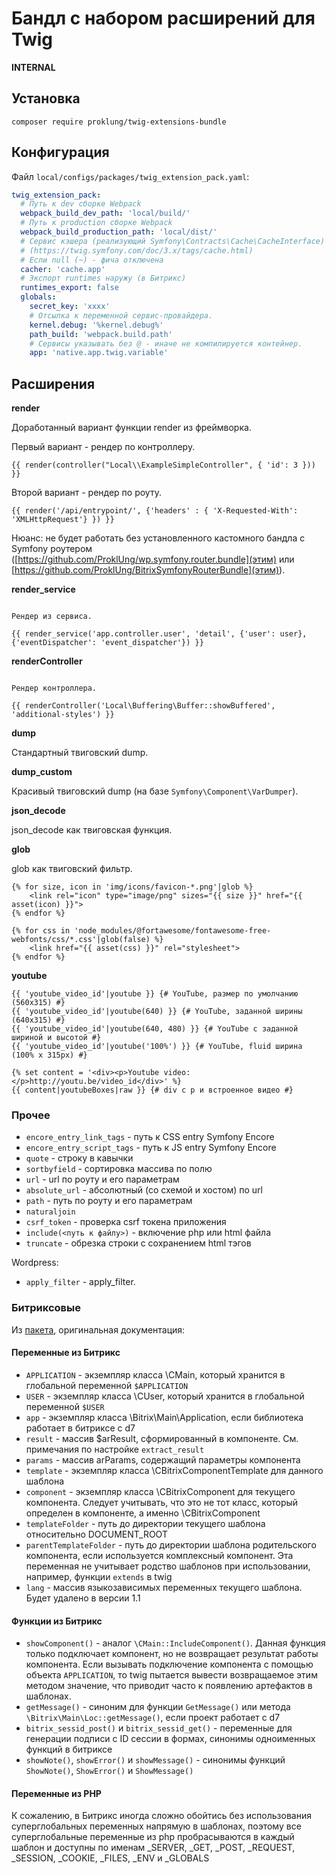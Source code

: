 # Бандл с набором расширений для Twig

**INTERNAL**

## Установка

`composer require proklung/twig-extensions-bundle`

## Конфигурация

Файл `local/configs/packages/twig_extension_pack.yaml`:

```yaml
twig_extension_pack:
  # Путь к dev сборке Webpack
  webpack_build_dev_path: 'local/build/'
  # Путь к production сборке Webpack
  webpack_build_production_path: 'local/dist/'
  # Сервис кэшера (реализующий Symfony\Contracts\Cache\CacheInterface) для реализации работы директивы cache 
  # (https://twig.symfony.com/doc/3.x/tags/cache.html)
  # Если null (~) - фича отключена
  cacher: 'cache.app' 
  # Экспорт runtimes наружу (в Битрикс)
  runtimes_export: false 
  globals:
    secret_key: 'xxxx'
    # Отсылка к переменной сервис-провайдера.
    kernel.debug: '%kernel.debug%'
    path_build: 'webpack.build.path'
    # Сервисы указывать без @ - иначе не компилируется контейнер.
    app: 'native.app.twig.variable'  
```

## Расширения

**render**

Доработанный вариант функции render из фреймворка.

Первый вариант - рендер по контроллеру.

~~~twig
{{ render(controller("Local\\ExampleSimpleController", { 'id': 3 })) }}
~~~

Второй вариант - рендер по роуту.

~~~twig
{{ render('/api/entrypoint/', {'headers' : { 'X-Requested-With': 'XMLHttpRequest'} }) }}
~~~

Нюанс: не будет работать без установленного кастомного бандла с Symfony роутером ([https://github.com/ProklUng/wp.symfony.router.bundle](этим) или [https://github.com/ProklUng/BitrixSymfonyRouterBundle](этим)).

**render_service**

~~~twig

Рендер из сервиса.

{{ render_service('app.controller.user', 'detail', {'user': user}, {'eventDispatcher': 'event_dispatcher'}) }}
~~~

**renderController**

~~~twig

Рендер контроллера.

{{ renderController('Local\Buffering\Buffer::showBuffered', 'additional-styles') }}
~~~

**dump**

Стандартный твиговский dump.

**dump_custom**

Красивый твиговский dump (на базе `Symfony\Component\VarDumper`).

**json_decode**

json_decode как твиговская функция.

**glob**

glob как твиговский фильтр.

```twig
{% for size, icon in 'img/icons/favicon-*.png'|glob %}
    <link rel="icon" type="image/png" sizes="{{ size }}" href="{{ asset(icon) }}">
{% endfor %}

{% for css in 'node_modules/@fortawesome/fontawesome-free-webfonts/css/*.css'|glob(false) %}
    <link href="{{ asset(css) }}" rel="stylesheet">
{% endfor %}
```

**youtube**

```twig
{{ 'youtube_video_id'|youtube }} {# YouTube, размер по умолчанию (560x315) #}
{{ 'youtube_video_id'|youtube(640) }} {# YouTube, заданной ширины (640x315) #}
{{ 'youtube_video_id'|youtube(640, 480) }} {# YouTube с заданной шириной и высотой #}
{{ 'youtube_video_id'|youtube('100%') }} {# YouTube, fluid ширина (100% x 315px) #}

{% set content = '<div><p>Youtube video:</p>http://youtu.be/video_id</div>' %}
{{ content|youtubeBoxes|raw }} {# div с p и встроенное видео #}
```

### Прочее

- `encore_entry_link_tags` - путь к CSS entry Symfony Encore
- `encore_entry_script_tags`  - путь к JS entry Symfony Encore
- `quote` - строку в кавычки
- `sortbyfield` - сортировка массива по полю
- `url` - url по роуту и его параметрам
- `absolute_url` - абсолютный (со схемой и хостом) по url
- `path` - путь по роуту и его параметрам
- `naturaljoin`
- `csrf_token` - проверка csrf токена приложения
- `include(<путь к файлу>)` - включение php или html файла
- `truncate` - обрезка строки с сохранением html тэгов

Wordpress:

- `apply_filter` - apply_filter.

### Битриксовые

Из [пакета](https://github.com/maximaster/tools.twig), оригинальная документация:

#### Переменные из Битрикс

* `APPLICATION` - экземпляр класса \CMain, который хранится в глобальной переменной `$APPLICATION`
* `USER` - экземпляр класса \CUser, который хранится в глобальной переменной `$USER`
* `app` - экземпляр класса \Bitrix\Main\Application, если библиотека работает в битриксе с d7
* `result` - массив $arResult, сформированный в компоненте. См. примечания по настройке `extract_result`
* `params` - массив arParams, содержащий параметры компонента
* `template` - экземпляр класса \CBitrixComponentTemplate для данного шаблона
* `component` - экземпляр класса \CBitrixComponent для текущего компонента. Следует учитывать, что это не тот класс, который определен в компоненте, а именно \CBitrixComponent
* `templateFolder` - путь до директории текущего шаблона относительно DOCUMENT_ROOT
* `parentTemplateFolder` - путь до директории шаблона родительского компонента, если используется комплексный компонент. Эта переменная не учитывает родство шаблонов при использовании, например, функции `extends` в twig
* `lang` - массив языкозависимых переменных текущего шаблона. Будет удалено в версии 1.1
 
#### Функции из Битрикс

* `showComponent()` - аналог `\CMain::IncludeComponent()`. Данная функция только подключает компонент, но не возвращает результат работы компонента. Если вызывать подключение компонента с помощью объекта `APPLICATION`, то twig пытается вывести возвращаемое этим методом значение, что приводит часто к появлению артефактов в шаблонах.
* `getMessage()` - синоним для функции `GetMessage()` или метода `\Bitrix\Main\Loc::getMessage()`, если проект работает с d7
* `bitrix_sessid_post()` и `bitrix_sessid_get()` - переменные для генерации подписи с ID сессии в формах, синонимы одноименных функций в битриксе
* `showNote()`, `showError()` и `showMessage()` - синонимы функций `ShowNote()`, `ShowError()` и `ShowMessage()` 

#### Переменные из PHP

К сожалению, в Битрикс иногда сложно обойтись без использования суперглобальных переменных напрямую в шаблонах, поэтому все суперглобальные переменные из php пробрасываются в каждый шаблон и доступны по именам _SERVER, _GET, _POST, _REQUEST, _SESSION, _COOKIE, _FILES, _ENV и _GLOBALS
